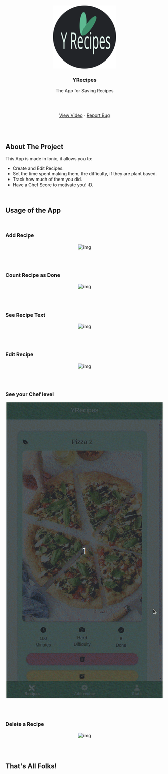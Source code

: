 <!-- PROJECT LOGO -->
<br />
<p align="center">
  <a href="https://github.com/othneildrew/Best-README-Template">
    <img src="media/logo.svg" alt="Logo" width="200" height="200">
  </a>

  <h3 align="center">YRecipes</h3>
  <p align="center">The App for Saving Recipes</p>
  <br>
  <br>

  <p align="center">
    <a href="https://youtu.be/sUtslldt2G4">View Video</a>
    ·
    <a href="https://github.com/miguelcanosantana/YRecipes-App/issues">Report Bug</a>
  </p>
</p>

<br>
<br>

## About The Project
This App is made in Ionic, it allows you to:
* Create and Edit Recipes.
* Set the time spent making them, the difficulty, if they are plant based.
* Track how much of them you did.
* Have a Chef Score to motivate you! :D.
<br>

## Usage of the App
<br>

### Add Recipe
<p align="center"> 
  <img align="center" src="media/add.gif" alt="img">
</p>
<br>
<br>

### Count Recipe as Done
<p align="center"> 
  <img align="center" src="media/done.gif" alt="img">
</p>
<br>
<br>

### See Recipe Text
<p align="center"> 
  <img align="center" src="media/zoom.gif" alt="img">
</p>
<br>
<br>

### Edit Recipe
<p align="center"> 
  <img align="center" src="media/edit.gif" alt="img">
</p>
<br>
<br>


### See your Chef level
<p align="center"> 
  <img align="center" src="media/chef.gif" alt="img">
</p>
<br>
<br>


### Delete a Recipe
<p align="center"> 
  <img align="center" src="media/delete.gif" alt="img">
</p>
<br>
<br>

## That's All Folks!
